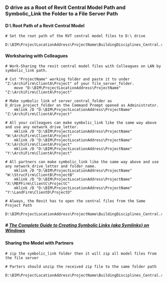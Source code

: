 ### D drive as a Root of Revit Central Model Path and Symbolic_Link the Folder to a File Server Path

#### D:\ Root Path of a Revit Central Model

    # Set the root path of the RVT central model files to D:\ drive
        D:\BIM\ProjectLocationAddress\ProjectName\BuildingDisciplines_Central.rvt

#### Worksharing with Colleagues

    # Work-Sharing the revit central model files with Colleagues on LAN by symbolic_link path.

    # Cut "ProjectName" working folder and paste it to under "Z:\ArchiFirm\ClientA\Project" of your file_server_folder.
        move "D:\BIM\ProjectLocationAddress\ProjectName" "Z:\ArchiFirm\ClientA\Project"

    # Make symbolic link of server_central_folder as D_drive_project_folder on the Command Prompt opened as Administrator.
        mklink /D "D:\BIM\ProjectLocationAddress\ProjectName" "Z:\ArchiFirm\ClientA\Project"

    # All your colleagues can make symbolic_link like the same way above and use any network_drive_letter.
        mklink /D "D:\BIM\ProjectLocationAddress\ProjectName" "W:\ArchiFirm\ClientA\Project"
        mklink /D "D:\BIM\ProjectLocationAddress\ProjectName" "X:\ArchiFirm\ClientA\Project"
        mklink /D "D:\BIM\ProjectLocationAddress\ProjectName" "Y:\ArchiFirm\ClientA\Project"

    # All partners can make symbolic_link like the same way above and use any network_drive_letter and folder_name.
        mklink /D "D:\BIM\ProjectLocationAddress\ProjectName" "W:\StrucFirm\ClientB\ProjectB"
        mklink /D "D:\BIM\ProjectLocationAddress\ProjectName" "X:\MEPFirm\ClientC\ProjectC"
        mklink /D "D:\BIM\ProjectLocationAddress\ProjectName" "Y:\LandFirm\ClientD\ProjectD"

    # Always, the Revit has to open the central files from the Same Project Path
        D:\BIM\ProjectLocationAddress\ProjectName\BuildingDisciplines_Central.rvt

  ##### # [The Complete Guide to Creating Symbolic Links (aka Symlinks) on Windows](https://www.howtogeek.com/howto/16226/complete-guide-to-symbolic-links-symlinks-on-windows-or-linux/)

#### Sharing the Model with Partners

    # zip the symbolic_link folder then it will zip all model files from the file server

    # Parters should unzip the received zip file to the same folder path 
        D:\BIM\ProjectLocationAddress\ProjectName\BuildingDisciplines_Central.rvt
